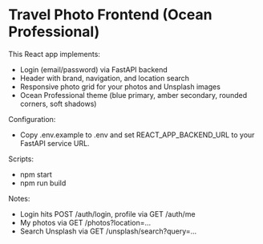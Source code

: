 # Travel Photo Frontend (Ocean Professional)

This React app implements:
- Login (email/password) via FastAPI backend
- Header with brand, navigation, and location search
- Responsive photo grid for your photos and Unsplash images
- Ocean Professional theme (blue primary, amber secondary, rounded corners, soft shadows)

Configuration:
- Copy .env.example to .env and set REACT_APP_BACKEND_URL to your FastAPI service URL.

Scripts:
- npm start
- npm run build

Notes:
- Login hits POST /auth/login, profile via GET /auth/me
- My photos via GET /photos?location=...
- Search Unsplash via GET /unsplash/search?query=...
